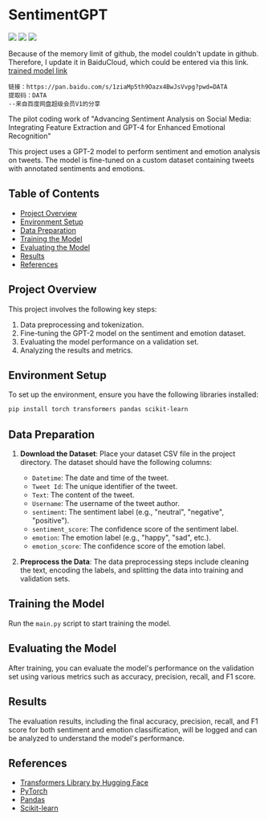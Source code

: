 # SentimentGPT
![](https://img.shields.io/badge/Python-3.10-blue)
![](https://img.shields.io/badge/CUDA-12.1-yellow)
![](https://img.shields.io/badge/PyTorch-2.3.0-red)

Because of the memory limit of github, the model couldn't update in github. Therefore, I update it in BaiduCloud, which could be entered via this link.
[trained model link](链接：https://pan.baidu.com/s/1ziaMp5th9Oazx4BwJsVvpg?pwd=DATA)
```
链接：https://pan.baidu.com/s/1ziaMp5th9Oazx4BwJsVvpg?pwd=DATA 
提取码：DATA 
--来自百度网盘超级会员V1的分享
```

The pilot coding work of "Advancing Sentiment Analysis on Social Media: Integrating Feature Extraction and GPT-4 for Enhanced Emotional Recognition"

This project uses a GPT-2 model to perform sentiment and emotion analysis on tweets. The model is fine-tuned on a custom dataset containing tweets with annotated sentiments and emotions.

## Table of Contents
- [Project Overview](#project-overview)
- [Environment Setup](#environment-setup)
- [Data Preparation](#data-preparation)
- [Training the Model](#training-the-model)
- [Evaluating the Model](#evaluating-the-model)
- [Results](#results)
- [References](#references)

## Project Overview

This project involves the following key steps:
1. Data preprocessing and tokenization.
2. Fine-tuning the GPT-2 model on the sentiment and emotion dataset.
3. Evaluating the model performance on a validation set.
4. Analyzing the results and metrics.

## Environment Setup

To set up the environment, ensure you have the following libraries installed:

```bash
pip install torch transformers pandas scikit-learn
```

## Data Preparation

1. **Download the Dataset**: Place your dataset CSV file in the project directory. The dataset should have the following columns:
    - `Datetime`: The date and time of the tweet.
    - `Tweet Id`: The unique identifier of the tweet.
    - `Text`: The content of the tweet.
    - `Username`: The username of the tweet author.
    - `sentiment`: The sentiment label (e.g., "neutral", "negative", "positive").
    - `sentiment_score`: The confidence score of the sentiment label.
    - `emotion`: The emotion label (e.g., "happy", "sad", etc.).
    - `emotion_score`: The confidence score of the emotion label.

2. **Preprocess the Data**: The data preprocessing steps include cleaning the text, encoding the labels, and splitting the data into training and validation sets.

## Training the Model

Run the `main.py` script to start training the model.

## Evaluating the Model

After training, you can evaluate the model's performance on the validation set using various metrics such as accuracy, precision, recall, and F1 score.

## Results

The evaluation results, including the final accuracy, precision, recall, and F1 score for both sentiment and emotion classification, will be logged and can be analyzed to understand the model's performance.

## References

- [Transformers Library by Hugging Face](https://github.com/huggingface/transformers)
- [PyTorch](https://pytorch.org/)
- [Pandas](https://pandas.pydata.org/)
- [Scikit-learn](https://scikit-learn.org/)
